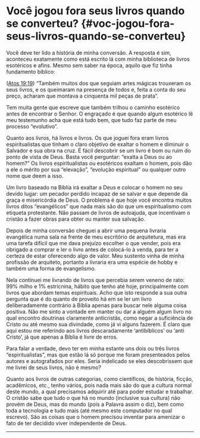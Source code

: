 # Você jogou fora seus livros quando se converteu? {#voc-jogou-fora-seus-livros-quando-se-converteu}

Você deve ter lido a história de minha conversão. A resposta é sim, aconteceu exatamente como está escrito lá com minha biblioteca de livros esotéricos e afins. Mesmo sem saber na época, aquilo que fiz tinha fundamento bíblico:

([Atos 19:19](http://bibliaonline.com.br/acf/atos/19/19)) “Também muitos dos que seguiam artes mágicas trouxeram os seus livros, e os queimaram na presença de todos e, feita a conta do seu preço, acharam que montava a cinquenta mil peças de prata”.

Tem muita gente que escreve que também trilhou o caminho esotérico antes de encontrar o Senhor. O engraçado é que quando algum esotérico lê meu testemunho acha que está tudo bem, que tudo faz parte de meu processo “evolutivo”.

Quanto aos livros, há livros e livros. Os que joguei fora eram livros espiritualistas que tinham o claro objetivo de exaltar o homem e diminuir o Salvador e sua obra na cruz. É fácil descobrir se um livro é bom ou ruim do ponto de vista de Deus. Basta você perguntar: “exalta a Deus ou ao homem?” Os livros espiritualistas ou esotéricos exaltam o homem, pois dão a ele o mérito por sua “elevação”, “evolução espiritual” ou qualquer outro nome que deem a isso.

Um livro baseado na Bíblia irá exaltar a Deus e colocar o homem no seu devido lugar: um pecador perdido incapaz de se salvar e que depende da graça e misericórdia de Deus. O problema é que hoje você encontra muitos livros ditos “evangélicos” que nada mais são do que um espiritualismo com etiqueta protestante. Não passam de livros de autoajuda, que incentivam o cristão a fazer obras para obter ou manter sua salvação.

Depois de minha conversão cheguei a abrir uma pequena livraria evangélica numa sala na frente de meu escritório de arquitetura, mas era uma tarefa difícil que me dava prejuízo escolher o que vender, pois era obrigado a comprar e ler o livro antes de colocá-lo à venda, para ter a certeza de estar oferecendo algo de valor. Meu sustento vinha de minha profissão de arquiteto, portanto a livraria era uma espécie de hobby e também uma forma de evangelismo.

Nela continuei me livrando de livros que percebia serem veneno de rato: 99% milho e 1% estricnina, hábito que tenho até hoje, principalmente com livros que abordam temas espirituais. Acho que isto responde a sua outra pergunta que é do quanto de proveito há em se ler um livro deliberadamente contrário à Bíblia apenas para buscar nele alguma coisa positiva. Não me sinto a vontade em manter ou dar a alguém algum livro no qual encontro doutrinas claramente anticristãs, como negar a suficiência de Cristo ou até mesmo sua divindade, como já vi alguns fazerem. É claro que aqui estou me referindo aos livros descaradamente ‘antibíblicos’ ou ‘anti Cristo’, já que apenas a Bíblia é livre de erros.

Para falar a verdade, devo ter em minha estante uns dois ou três livros “espiritualistas”, mas que estão lá só porque me foram presenteados pelos autores e autografados por eles. Seria indelicado se eles descobrissem que me livrei de seus livros, não é mesmo?

Quanto aos livros de outras categorias, como científicos, de história, ficção, acadêmicos, etc., tenho vários, pois nada mais são do que a cultura normal deste mundo, a qual precisamos adquirir até para poder estudar e trabalhar. O cristão sabe que tudo o que há no mundo (inclusive sua cultura) não provém de Deus, mas do mundo (pois a Palavra assim o diz), bem como toda a tecnologia e tudo mais (até mesmo este computador no qual escrevo). São as coisas que o homem precisou inventar para amenizar o fato de ter decidido viver independente de Deus.

*****